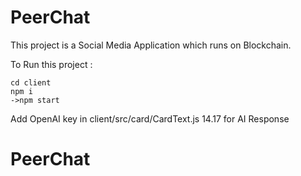 # PeerChat

This project is a Social Media Application which runs on Blockchain.

To Run this project :

```shell
cd client
npm i
->npm start
```
Add OpenAI key in client/src/card/CardText.js 14.17 for AI Response
# PeerChat
